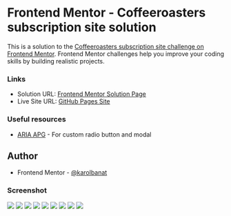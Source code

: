 # Frontend Mentor - Coffeeroasters subscription site solution

This is a solution to the [Coffeeroasters subscription site challenge on Frontend Mentor](https://www.frontendmentor.io/challenges/coffeeroasters-subscription-site-5Fc26HVY6). Frontend Mentor challenges help you improve your coding skills by building realistic projects.

### Links

- Solution URL: [Frontend Mentor Solution Page](https://www.frontendmentor.io/solutions/coffeeroasters-subscription-site-z8LGw1l3DH)
- Live Site URL: [GitHub Pages Site](https://karolbanat.github.io/coffeeroasters-subscription-site/)

### Useful resources

- [ARIA APG](https://www.w3.org/WAI/ARIA/apg/patterns/) - For custom radio button and modal

## Author

- Frontend Mentor - [@karolbanat](https://www.frontendmentor.io/profile/karolbanat)

### Screenshot

![](./screenshots/home-page-mobile.png)
![](./screenshots/home-page-tablet.png)
![](./screenshots/home-page-desktop.png)
![](./screenshots/about-page-mobile.png)
![](./screenshots/about-page-tablet.png)
![](./screenshots/about-page-desktop.png)
![](./screenshots/plan-page-mobile.png)
![](./screenshots/plan-page-tablet.png)
![](./screenshots/plan-page-desktop.png)

